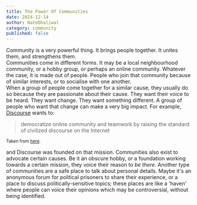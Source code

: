 ```yaml
---
title: The Power Of Communities
date: 2024-12-14
author: NateDhaliwal
category: community
published: false
---
```


Community is a very powerful thing. It brings people together. It unites them, and strengthens them. <br>
Communities come in different forms. It may be a local neighbourhood community, or a hobby group, or perhaps an online community. Whatever the case, it is made out of people. People who join that community because of similar interests, or to socialise with one another. <br>
When a group of people come together for a similar cause, they usually do so because they are passionate about their cause. They want their voice to be heard. They want change. They want something different. A group of people who want that change can make a very big impact. For example, [Discourse](https://disourse.org) wants to:
> democratize online community and teamwork by raising the standard of civilized discourse on the Internet

<sub>Taken from [here](https://www.discourse.org/about#:~:text=democratize%20online%20community%20and%20teamwork%20by%20raising%20the%20standard%20of%20civilized%20discourse%20on%20the%20Internet).</sub>

and Discourse was founded on that mission.
Communities also exist to advocate certain causes. Be it an obscure hobby, or a foundation working towards a certain mission, they voice their reason to *be there*.
Another type of communities are a safe place to talk about personal details. Maybe it's an anonymous forum for political prisoners to share their experience, or a place to discuss politically-sensitive topics; these places are like a 'haven' where people can voice their opinions which may be controversial, without being identified.
